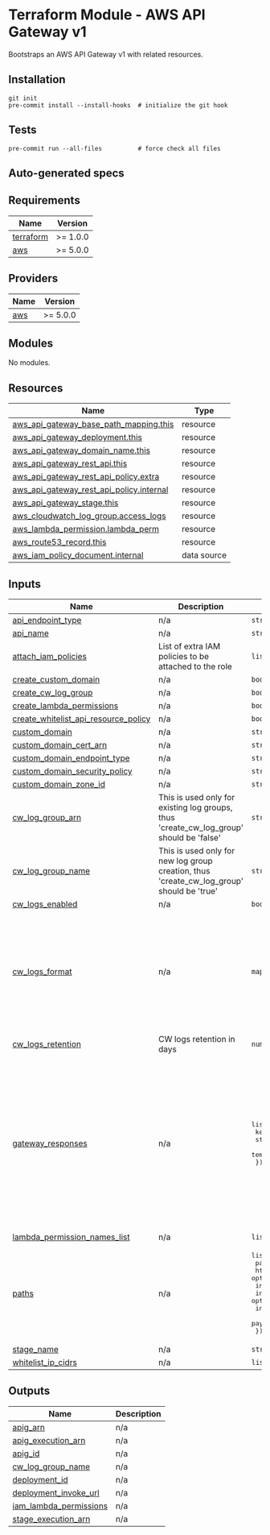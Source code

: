 # Terraform Module - AWS API Gateway v1

Bootstraps an AWS API Gateway v1 with related resources.

## Installation

```shell
git init
pre-commit install --install-hooks  # initialize the git hook
```

## Tests

```shell
pre-commit run --all-files          # force check all files
```

## Auto-generated specs
<!-- BEGINNING OF PRE-COMMIT-TERRAFORM DOCS HOOK -->
## Requirements

| Name | Version |
|------|---------|
| <a name="requirement_terraform"></a> [terraform](#requirement\_terraform) | >= 1.0.0 |
| <a name="requirement_aws"></a> [aws](#requirement\_aws) | >= 5.0.0 |

## Providers

| Name | Version |
|------|---------|
| <a name="provider_aws"></a> [aws](#provider\_aws) | >= 5.0.0 |

## Modules

No modules.

## Resources

| Name | Type |
|------|------|
| [aws_api_gateway_base_path_mapping.this](https://registry.terraform.io/providers/hashicorp/aws/latest/docs/resources/api_gateway_base_path_mapping) | resource |
| [aws_api_gateway_deployment.this](https://registry.terraform.io/providers/hashicorp/aws/latest/docs/resources/api_gateway_deployment) | resource |
| [aws_api_gateway_domain_name.this](https://registry.terraform.io/providers/hashicorp/aws/latest/docs/resources/api_gateway_domain_name) | resource |
| [aws_api_gateway_rest_api.this](https://registry.terraform.io/providers/hashicorp/aws/latest/docs/resources/api_gateway_rest_api) | resource |
| [aws_api_gateway_rest_api_policy.extra](https://registry.terraform.io/providers/hashicorp/aws/latest/docs/resources/api_gateway_rest_api_policy) | resource |
| [aws_api_gateway_rest_api_policy.internal](https://registry.terraform.io/providers/hashicorp/aws/latest/docs/resources/api_gateway_rest_api_policy) | resource |
| [aws_api_gateway_stage.this](https://registry.terraform.io/providers/hashicorp/aws/latest/docs/resources/api_gateway_stage) | resource |
| [aws_cloudwatch_log_group.access_logs](https://registry.terraform.io/providers/hashicorp/aws/latest/docs/resources/cloudwatch_log_group) | resource |
| [aws_lambda_permission.lambda_perm](https://registry.terraform.io/providers/hashicorp/aws/latest/docs/resources/lambda_permission) | resource |
| [aws_route53_record.this](https://registry.terraform.io/providers/hashicorp/aws/latest/docs/resources/route53_record) | resource |
| [aws_iam_policy_document.internal](https://registry.terraform.io/providers/hashicorp/aws/latest/docs/data-sources/iam_policy_document) | data source |

## Inputs

| Name | Description | Type | Default | Required |
|------|-------------|------|---------|:--------:|
| <a name="input_api_endpoint_type"></a> [api\_endpoint\_type](#input\_api\_endpoint\_type) | n/a | `string` | `"REGIONAL"` | no |
| <a name="input_api_name"></a> [api\_name](#input\_api\_name) | n/a | `string` | n/a | yes |
| <a name="input_attach_iam_policies"></a> [attach\_iam\_policies](#input\_attach\_iam\_policies) | List of extra IAM policies to be attached to the role | `list(string)` | `[]` | no |
| <a name="input_create_custom_domain"></a> [create\_custom\_domain](#input\_create\_custom\_domain) | n/a | `bool` | `false` | no |
| <a name="input_create_cw_log_group"></a> [create\_cw\_log\_group](#input\_create\_cw\_log\_group) | n/a | `bool` | `true` | no |
| <a name="input_create_lambda_permissions"></a> [create\_lambda\_permissions](#input\_create\_lambda\_permissions) | n/a | `bool` | `false` | no |
| <a name="input_create_whitelist_api_resource_policy"></a> [create\_whitelist\_api\_resource\_policy](#input\_create\_whitelist\_api\_resource\_policy) | n/a | `bool` | `false` | no |
| <a name="input_custom_domain"></a> [custom\_domain](#input\_custom\_domain) | n/a | `string` | `""` | no |
| <a name="input_custom_domain_cert_arn"></a> [custom\_domain\_cert\_arn](#input\_custom\_domain\_cert\_arn) | n/a | `string` | `""` | no |
| <a name="input_custom_domain_endpoint_type"></a> [custom\_domain\_endpoint\_type](#input\_custom\_domain\_endpoint\_type) | n/a | `string` | `"REGIONAL"` | no |
| <a name="input_custom_domain_security_policy"></a> [custom\_domain\_security\_policy](#input\_custom\_domain\_security\_policy) | n/a | `string` | `"TLS_1_2"` | no |
| <a name="input_custom_domain_zone_id"></a> [custom\_domain\_zone\_id](#input\_custom\_domain\_zone\_id) | n/a | `string` | `""` | no |
| <a name="input_cw_log_group_arn"></a> [cw\_log\_group\_arn](#input\_cw\_log\_group\_arn) | This is used only for existing log groups, thus 'create\_cw\_log\_group' should be 'false' | `string` | `""` | no |
| <a name="input_cw_log_group_name"></a> [cw\_log\_group\_name](#input\_cw\_log\_group\_name) | This is used only for new log group creation, thus 'create\_cw\_log\_group' should be 'true' | `string` | `""` | no |
| <a name="input_cw_logs_enabled"></a> [cw\_logs\_enabled](#input\_cw\_logs\_enabled) | n/a | `bool` | `true` | no |
| <a name="input_cw_logs_format"></a> [cw\_logs\_format](#input\_cw\_logs\_format) | n/a | `map(string)` | <pre>{<br/>  "caller": "$context.identity.caller",<br/>  "errorMessage": "$context.error.messageString",<br/>  "extendedRequestId": "$context.extendedRequestId",<br/>  "httpMethod": "$context.httpMethod",<br/>  "ip": "$context.identity.sourceIp",<br/>  "protocol": "$context.protocol",<br/>  "requestId": "$context.requestId",<br/>  "requestTime": "$context.requestTime",<br/>  "resourcePath": "$context.resourcePath",<br/>  "responseLength": "$context.responseLength",<br/>  "status": "$context.status",<br/>  "user": "$context.identity.user"<br/>}</pre> | no |
| <a name="input_cw_logs_retention"></a> [cw\_logs\_retention](#input\_cw\_logs\_retention) | CW logs retention in days | `number` | `7` | no |
| <a name="input_gateway_responses"></a> [gateway\_responses](#input\_gateway\_responses) | n/a | <pre>list(object({<br/>    key         = string<br/>    status_code = string<br/>    templates   = map(string)<br/>  }))</pre> | <pre>[<br/>  {<br/>    "key": "DEFAULT_4XX",<br/>    "status_code": "403",<br/>    "templates": {<br/>      "application/json": "{\"message\": \"Access denied\"}"<br/>    }<br/>  },<br/>  {<br/>    "key": "MISSING_AUTHENTICATION_TOKEN",<br/>    "status_code": "404",<br/>    "templates": {<br/>      "application/json": "{\"message\": \"Not found\"}"<br/>    }<br/>  }<br/>]</pre> | no |
| <a name="input_lambda_permission_names_list"></a> [lambda\_permission\_names\_list](#input\_lambda\_permission\_names\_list) | n/a | `list(string)` | `[]` | no |
| <a name="input_paths"></a> [paths](#input\_paths) | n/a | <pre>list(object({<br/>    path               = string<br/>    http_method        = optional(string)<br/>    integration_uri    = string<br/>    integration_type   = optional(string)<br/>    integration_method = optional(string)<br/>    payload_version    = optional(string)<br/>  }))</pre> | n/a | yes |
| <a name="input_stage_name"></a> [stage\_name](#input\_stage\_name) | n/a | `string` | n/a | yes |
| <a name="input_whitelist_ip_cidrs"></a> [whitelist\_ip\_cidrs](#input\_whitelist\_ip\_cidrs) | n/a | `list(string)` | `[]` | no |

## Outputs

| Name | Description |
|------|-------------|
| <a name="output_apig_arn"></a> [apig\_arn](#output\_apig\_arn) | n/a |
| <a name="output_apig_execution_arn"></a> [apig\_execution\_arn](#output\_apig\_execution\_arn) | n/a |
| <a name="output_apig_id"></a> [apig\_id](#output\_apig\_id) | n/a |
| <a name="output_cw_log_group_name"></a> [cw\_log\_group\_name](#output\_cw\_log\_group\_name) | n/a |
| <a name="output_deployment_id"></a> [deployment\_id](#output\_deployment\_id) | n/a |
| <a name="output_deployment_invoke_url"></a> [deployment\_invoke\_url](#output\_deployment\_invoke\_url) | n/a |
| <a name="output_iam_lambda_permissions"></a> [iam\_lambda\_permissions](#output\_iam\_lambda\_permissions) | n/a |
| <a name="output_stage_execution_arn"></a> [stage\_execution\_arn](#output\_stage\_execution\_arn) | n/a |
<!-- END OF PRE-COMMIT-TERRAFORM DOCS HOOK -->
